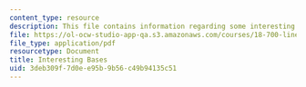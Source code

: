 ```yaml
---
content_type: resource
description: This file contains information regarding some interesting bases.
file: https://ol-ocw-studio-app-qa.s3.amazonaws.com/courses/18-700-linear-algebra-fall-2013/3deb309f7d0ee95b9b56c49b94135c51_MIT18_700F13_intstng_base.pdf
file_type: application/pdf
resourcetype: Document
title: Interesting Bases
uid: 3deb309f-7d0e-e95b-9b56-c49b94135c51
---
```

